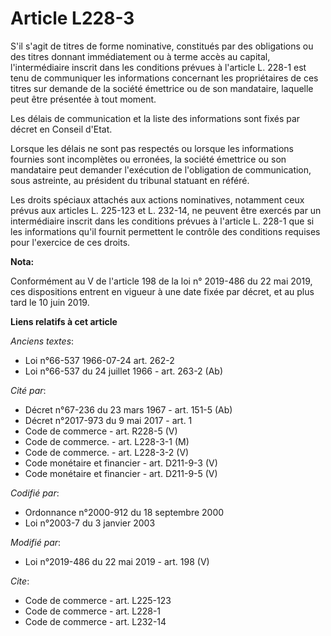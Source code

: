 # Article L228-3

S'il s'agit de titres de forme nominative, constitués par des obligations ou des titres donnant immédiatement ou à terme
accès au capital, l'intermédiaire inscrit dans les conditions prévues à l'article L. 228-1 est tenu de communiquer les
informations concernant les propriétaires de ces titres sur demande de la société émettrice ou de son mandataire, laquelle
peut être présentée à tout moment.

Les délais de communication et la liste des informations sont fixés par décret en Conseil d'Etat.

Lorsque les délais ne sont pas respectés ou lorsque les informations fournies sont incomplètes ou erronées, la société
émettrice ou son mandataire peut demander l'exécution de l'obligation de communication, sous astreinte, au président du
tribunal statuant en référé.

Les droits spéciaux attachés aux actions nominatives, notamment ceux prévus aux articles L. 225-123 et L. 232-14, ne peuvent
être exercés par un intermédiaire inscrit dans les conditions prévues à l'article L. 228-1 que si les informations qu'il
fournit permettent le contrôle des conditions requises pour l'exercice de ces droits.

**Nota:**

Conformément au V de l'article 198 de la loi n° 2019-486 du 22 mai 2019, ces dispositions entrent en vigueur à une date fixée
par décret, et au plus tard le 10 juin 2019.

**Liens relatifs à cet article**

_Anciens textes_:

  - Loi n°66-537 1966-07-24 art. 262-2
  - Loi n°66-537 du 24 juillet 1966 - art. 263-2 (Ab)

_Cité par_:

  - Décret n°67-236 du 23 mars 1967 - art. 151-5 (Ab)
  - Décret n°2017-973 du 9 mai 2017 - art. 1
  - Code de commerce - art. R228-5 (V)
  - Code de commerce. - art. L228-3-1 (M)
  - Code de commerce. - art. L228-3-2 (V)
  - Code monétaire et financier - art. D211-9-3 (V)
  - Code monétaire et financier - art. D211-9-5 (V)

_Codifié par_:

  - Ordonnance n°2000-912 du 18 septembre 2000
  - Loi n°2003-7 du 3 janvier 2003

_Modifié par_:

  - Loi n°2019-486 du 22 mai 2019 - art. 198 (V)

_Cite_:

  - Code de commerce - art. L225-123
  - Code de commerce - art. L228-1
  - Code de commerce - art. L232-14

